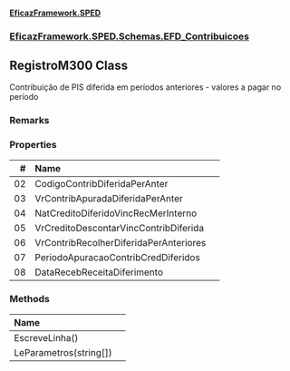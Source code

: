 #### [EficazFramework.SPED](EficazFrameworkSPED.md 'EficazFramework SPED')
### [EficazFramework.SPED.Schemas.EFD_Contribuicoes](EficazFramework.SPED.Schemas.EFD_Contribuicoes.md 'EficazFramework.SPED.Schemas.EFD_Contribuicoes')

## RegistroM300 Class

Contribuição de PIS diferida em períodos anteriores - valores a pagar no período

### Remarks
### Properties

| # | Name | |
| ---: | :--- | :--- |
| 02 | CodigoContribDiferidaPerAnter |  |
| 03 | VrContribApuradaDiferidaPerAnter |  |
| 04 | NatCreditoDiferidoVincRecMerInterno |  |
| 05 | VrCreditoDescontarVincContribDiferida |  |
| 06 | VrContribRecolherDiferidaPerAnteriores |  |
| 07 | PeriodoApuracaoContribCredDiferidos |  |
| 08 | DataRecebReceitaDiferimento |  |
### Methods

| Name | |
| :--- | :--- |
| EscreveLinha() |  |
| LeParametros(string[]) |  |
